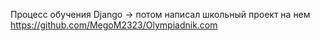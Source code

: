 Процесс обучения Django -> потом написал школьный проект на нем https://github.com/MegoM2323/Olympiadnik.com
